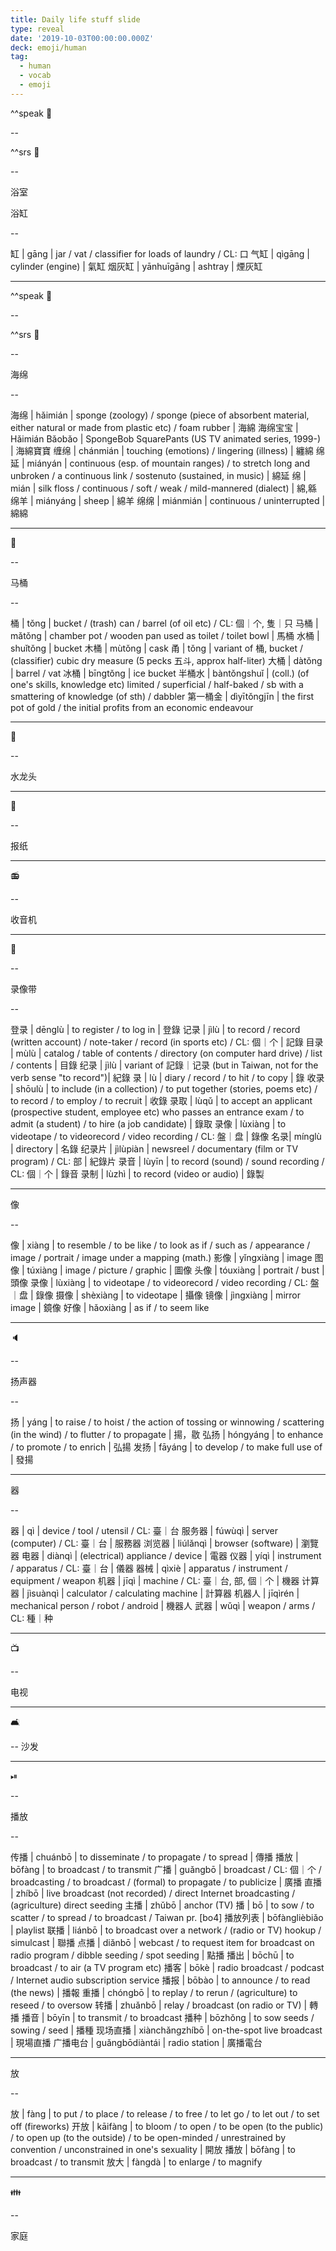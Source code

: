```yaml
---
title: Daily life stuff slide
type: reveal
date: '2019-10-03T00:00:00.000Z'
deck: emoji/human
tag:
  - human
  - vocab
  - emoji
---
```


^^speak 🛁

--

^^srs 🛁

--

浴室

浴缸

--

缸 | gāng | jar / vat / classifier for loads of laundry / CL: 口
气缸 | qìgāng | cylinder (engine) | 氣缸
烟灰缸 | yānhuīgāng | ashtray | 煙灰缸

---

^^speak 🧽

--

^^srs 🧽

--

海绵

--

海绵 | hǎimián | sponge (zoology) / sponge (piece of absorbent material, either natural or made from plastic etc) / foam rubber | 海綿
海绵宝宝 | Hǎimián Bǎobǎo | SpongeBob SquarePants (US TV animated series, 1999-) | 海綿寶寶
缠绵 | chánmián | touching (emotions) / lingering (illness) | 纏綿
绵延 | miányán | continuous (esp. of mountain ranges) / to stretch long and unbroken / a continuous link / sostenuto (sustained, in music) | 綿延
绵 | mián | silk floss / continuous / soft / weak / mild-mannered (dialect) | 綿,緜
绵羊 | miányáng | sheep | 綿羊
绵绵 | miánmián | continuous / uninterrupted | 綿綿

---

🚽

--

马桶

--

桶 | tǒng | bucket / (trash) can / barrel (of oil etc) / CL: 個｜个, 隻｜只
马桶 | mǎtǒng | chamber pot / wooden pan used as toilet / toilet bowl | 馬桶
水桶 | shuǐtǒng | bucket
木桶 | mùtǒng | cask
甬 | tǒng | variant of 桶, bucket / (classifier) cubic dry measure (5 pecks 五斗, approx half-liter)
大桶 | dàtǒng | barrel / vat
冰桶 | bīngtǒng | ice bucket
半桶水 | bàntǒngshuǐ | (coll.) (of one's skills, knowledge etc) limited / superficial / half-baked / sb with a smattering of knowledge (of sth) / dabbler
第一桶金 | dìyītǒngjīn | the first pot of gold / the initial profits from an economic endeavour

---

🚰

--

水龙头

---

📰

--

报纸

---

📻

--

收音机

---

📼

--

录像带

--

登录 | dēnglù | to register / to log in | 登錄
记录 | jìlù | to record / record (written account) / note-taker / record (in sports etc) / CL: 個｜个 | 記錄
目录 | mùlù | catalog / table of contents / directory (on computer hard drive) / list / contents | 目錄
纪录 | jìlù | variant of 記錄｜记录 (but in Taiwan, not for the verb sense "to record")| 紀錄
录 | lù | diary / record / to hit / to copy | 錄
收录 | shōulù | to include (in a collection) / to put together (stories, poems etc) / to record / to employ / to recruit | 收錄
录取 | lùqǔ | to accept an applicant (prospective student, employee etc) who passes an entrance exam / to admit (a student) / to hire (a job candidate) | 錄取
录像 | lùxiàng | to videotape / to videorecord / video recording / CL: 盤｜盘 | 錄像
名录| mínglù | directory | 名錄
纪录片 | jìlùpiàn | newsreel / documentary (film or TV program) / CL: 部 | 紀錄片
录音 | lùyīn | to record (sound) / sound recording / CL: 個｜个 | 錄音
录制 | lùzhì | to record (video or audio) | 錄製

---

像

--

像 | xiàng | to resemble / to be like / to look as if / such as / appearance / image / portrait / image under a mapping (math.)
影像 | yǐngxiàng | image
图像 | túxiàng | image / picture / graphic | 圖像
头像 | tóuxiàng | portrait / bust | 頭像
录像 | lùxiàng | to videotape / to videorecord / video recording / CL: 盤｜盘 | 錄像
摄像 | shèxiàng | to videotape | 攝像
镜像 | jìngxiàng | mirror image | 鏡像
好像 | hǎoxiàng | as if / to seem like

---

🔈

--

扬声器

--

扬 | yáng | to raise / to hoist / the action of tossing or winnowing / scattering (in the wind) / to flutter / to propagate | 揚，敭
弘扬 | hóngyáng | to enhance / to promote / to enrich | 弘揚
发扬 | fāyáng | to develop / to make full use of | 發揚

---

器

--

器 | qì | device / tool / utensil / CL: 臺｜台
服务器 | fúwùqì | server (computer) / CL: 臺｜台 | 服務器
浏览器 | liúlǎnqì | browser (software) | 瀏覽器
电器 | diànqì | (electrical) appliance / device | 電器
仪器 | yíqì | instrument / apparatus / CL: 臺｜台 | 儀器
器械 | qìxiè | apparatus / instrument / equipment / weapon
机器 | jīqì | machine / CL: 臺｜台, 部, 個｜个 | 機器
计算器 | jìsuànqì | calculator / calculating machine | 計算器
机器人 | jīqìrén | mechanical person / robot / android | 機器人
武器 | wǔqì | weapon / arms / CL: 種｜种

---

📺

--

电视

---

🛋

--
沙发

---

⏯

--

播放

--

传播 | chuánbō | to disseminate / to propagate / to spread | 傳播
播放 | bōfàng | to broadcast / to transmit
广播 | guǎngbō | broadcast / CL: 個｜个 / broadcasting / to broadcast / (formal) to propagate / to publicize | 廣播
直播 | zhíbō | live broadcast (not recorded) / direct Internet broadcasting / (agriculture) direct seeding
主播 | zhǔbō | anchor (TV)
播 | bō | to sow / to scatter / to spread / to broadcast / Taiwan pr. [bo4]
播放列表 | bōfànglièbiǎo | playlist
联播 | liánbō | to broadcast over a network / (radio or TV) hookup / simulcast | 聯播
点播 | diǎnbō | webcast / to request item for broadcast on radio program / dibble seeding / spot seeding | 點播
播出 | bōchū | to broadcast / to air (a TV program etc)
播客 | bōkè | radio broadcast / podcast / Internet audio subscription service
播报 | bōbào | to announce / to read (the news) | 播報
重播 | chóngbō | to replay / to rerun / (agriculture) to reseed / to oversow
转播 | zhuǎnbō | relay / broadcast (on radio or TV) | 轉播
播音 | bōyīn | to transmit / to broadcast
播种 | bōzhǒng | to sow seeds / sowing / seed | 播種
现场直播 | xiànchǎngzhíbō | on-the-spot live broadcast | 現場直播
广播电台 | guǎngbōdiàntái | radio station | 廣播電台

---

放

--

放 | fàng | to put / to place / to release / to free / to let go / to let out / to set off (fireworks)
开放 | kāifàng | to bloom / to open / to be open (to the public) / to open up (to the outside) / to be open-minded / unrestrained by convention / unconstrained in one's sexuality | 開放
播放 | bōfàng | to broadcast / to transmit
放大 | fàngdà | to enlarge / to magnify

---

👪

--

家庭
